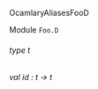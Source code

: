 OcamlaryAliasesFooD

 Module  `` Foo.D `` 
<a id="type-t"></a>
###### type t



<a id="val-id"></a>
###### val id : t -> t

